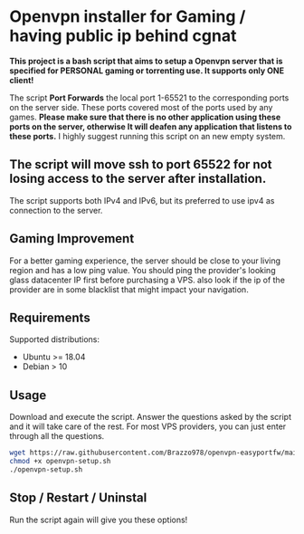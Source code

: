 # Openvpn installer for Gaming / having public ip behind cgnat

**This project is a bash script that aims to setup a Openvpn server that is specified for PERSONAL gaming or torrenting use. It supports only ONE client!**


The script **Port Forwards** the local port 1-65521 to the corresponding ports on the server side. These ports covered most of the ports used by any games. **Please make sure that there is no other application using these ports on the server, otherwise It will deafen any application that listens to these ports.** I highly suggest running this script on an new empty system. 

## The script will move ssh to port 65522 for not losing access to the server after installation.

The script supports both IPv4 and IPv6, but its preferred to use ipv4 as connection to the server.

## Gaming Improvement

For a better gaming experience, the server should be close to your living region and has a low ping value. You should ping the provider's looking glass datacenter IP first before purchasing a VPS. also look if the ip of the provider are in some blacklist that might impact your navigation.

## Requirements

Supported distributions:

- Ubuntu >= 18.04
- Debian > 10

## Usage

Download and execute the script. Answer the questions asked by the script and it will take care of the rest. For most VPS providers, you can just enter through all the questions.

```bash
wget https://raw.githubusercontent.com/Brazzo978/openvpn-easyportfw/main/openvpn-setup.sh
chmod +x openvpn-setup.sh
./openvpn-setup.sh
```

## Stop / Restart / Uninstal

Run the script again will give you these options!
